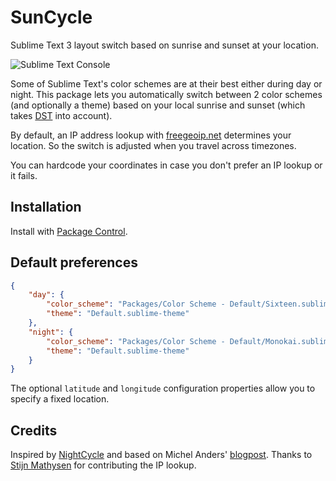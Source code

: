 SunCycle
========

Sublime Text 3 layout switch based on sunrise and sunset at your location.

![Sublime Text Console](http://smhg.github.io/sublime-suncycle/suncycle.png)

Some of Sublime Text's color schemes are at their best either during day or night.
This package lets you automatically switch between 2 color schemes (and optionally a theme) based on your local sunrise and sunset (which takes [DST](http://en.wikipedia.org/wiki/Daylight_saving_time) into account).

By default, an IP address lookup with [freegeoip.net](https://freegeoip.net/) determines your location. So the switch is adjusted when you travel across timezones.

You can hardcode your coordinates in case you don't prefer an IP lookup or it fails.

## Installation
Install with [Package Control](https://sublime.wbond.net/).

## Default preferences
```json
{
    "day": {
        "color_scheme": "Packages/Color Scheme - Default/Sixteen.sublime-color-scheme",
        "theme": "Default.sublime-theme"
    },
    "night": {
        "color_scheme": "Packages/Color Scheme - Default/Monokai.sublime-color-scheme",
        "theme": "Default.sublime-theme"
    }
}
```
The optional `latitude` and `longitude` configuration properties allow you to specify a fixed location.

## Credits
Inspired by [NightCycle](https://github.com/forty-two/NightCycle) and based on Michel Anders' [blogpost](http://michelanders.blogspot.hu/2010/12/calulating-sunrise-and-sunset-in-python.html).
Thanks to [Stijn Mathysen](https://github.com/stijnster) for contributing the IP lookup.

